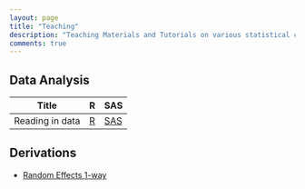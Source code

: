 ```yaml
---
layout: page
title: "Teaching"
description: "Teaching Materials and Tutorials on various statistical concepts"
comments: true
---
```



## Data Analysis

| Title | R | SAS |
|---|---|---|
| Reading in data | [R](reading_in_data.html)| [SAS](reading_data_sas.html) |

## Derivations

 * [Random Effects 1-way](random1way.html)


